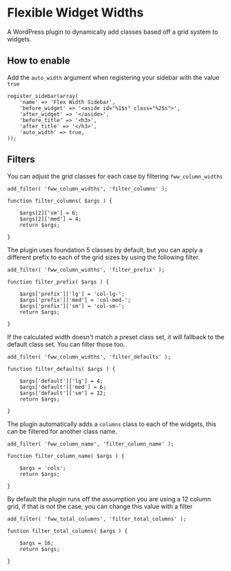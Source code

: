 # Flexible Widget Widths

A WordPress plugin to dynamically add classes based off a grid system to widgets. 

## How to enable

Add the `auto_width` argument when registering your sidebar with the value `true`

```
register_sidebar(array(
	'name' => 'Flex Width Sidebar',
	'before_widget' => '<aside id="%1$s" class="%2$s">',
	'after_widget' => '</aside>',
	'before_title' => '<h3>',
	'after_title' => '</h3>',
	'auto_width' => true,
));
```

## Filters

You can adjust the grid classes for each case by filtering `fww_column_widths`

```
add_filter( 'fww_column_widths', 'filter_columns' );

function filter_columns( $args ) {

	$args[2]['sm'] = 6;
	$args[2]['med'] = 4;
	return $args;

}
```
The plugin uses foundation 5 classes by default, but you can apply a different prefix to each of the grid sizes by using the following filter. 

```
add_filter( 'fww_column_widths', 'filter_prefix' );

function filter_prefix( $args ) {

	$args['prefix']['lg'] = 'col-lg-';
	$args['prefix']['med'] = 'col-med-';
	$args['prefix']['sm'] = 'col-sm-';
	return $args;

}
```
If the calculated width doesn't match a preset class set, it will fallback to the default class set. You can filter those too. 
```
add_filter( 'fww_column_widths', 'filter_defaults' );

function filter_defaults( $args ) {
	
	$args['default']['lg'] = 4;
	$args['default']['med'] = 6;
	$args['default']['sm'] = 12;
	return $args;

}
```
The plugin automatically adds a `columns` class to each of the widgets, this can be filtered for another class name. 
```
add_filter( 'fww_column_name', 'filter_column_name' );

function filter_column_name( $args ) {
	
	$args = 'cols';
	return $args;

}
```
By default the plugin runs off the assumption you are using a 12 column grid, if that is not the case, you can change this value with a filter
```
add_filter( 'fww_total_columns', 'filter_total_columns' );

funtion filter_total_columns( $args ) {
	
	$args = 16;
	return $args;
	
}
```
